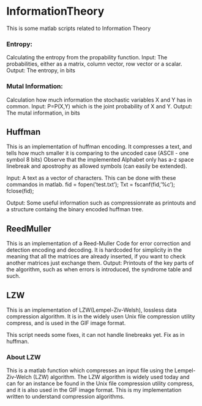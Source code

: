 # InformationTheory

This is some matlab scripts related to Information Theory

### Entropy:
Calculating the entropy from the propability function. 
Input: The probabilities, either as a matrix, column vector, row vector or a scalar. 
Output: The entropy, in bits

### Mutal Information:
Calculation how much information the stochastic variables X and Y has in common.
Input: P=P(X,Y) which is the joint probability of X and Y.
Output: The mutal information, in bits

## Huffman
This is an implementation of huffman encoding. It compresses a text,
and tells how much smaller it is comparing to the uncoded case (ASCII - one symbol 8 bits)
Observe that the implemented Alphabet only has a-z space linebreak and apostrophy
as allowed symbols (can easily be extended).

Input: A text as a vector of characters. This can be done with these commandos in matlab.
 fid = fopen(’test.txt’);
 Txt = fscanf(fid,’%c’);
 fclose(fid);
 
Output: Some useful information such as compressionrate as printouts 
and a structure containg the binary encoded huffman tree.

## ReedMuller
This is an implementation of a Reed-Muller Code for error correction and detection
encoding and decoding.
It is hardcoded for simplicity in the meaning that all the matrices are already inserted, 
if you want to check another matrices just exchange them. 
Output: Printouts of the key parts of the algorithm, such as when errors is introduced, 
the syndrome table and such.

## LZW
This is an implementation of LZW(Lempel-Ziv-Welsh), lossless data compression algorithm. It is  in the widely usen Unix file compression utility compress, and is used in the GIF image format.

This script needs some fixes, it can not handle linebreaks yet. Fix as in huffman. 
### About LZW
This is a matlab function which compresses an input file using the Lempel-Ziv-Welch (LZW) algorithm. The LZW algorithm is widely used today and can for an instance be found in the Unix file compression utility compress, and it is also used in the GIF image format. This is my implementation written to understand compression algorithms. 

